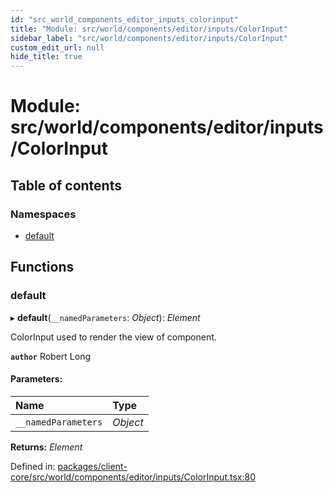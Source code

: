 ```yaml
---
id: "src_world_components_editor_inputs_colorinput"
title: "Module: src/world/components/editor/inputs/ColorInput"
sidebar_label: "src/world/components/editor/inputs/ColorInput"
custom_edit_url: null
hide_title: true
---
```


# Module: src/world/components/editor/inputs/ColorInput

## Table of contents

### Namespaces

- [default](src_world_components_editor_inputs_colorinput.default.md)

## Functions

### default

▸ **default**(`__namedParameters`: *Object*): *Element*

ColorInput used to render the view of component.

**`author`** Robert Long

#### Parameters:

Name | Type |
:------ | :------ |
`__namedParameters` | *Object* |

**Returns:** *Element*

Defined in: [packages/client-core/src/world/components/editor/inputs/ColorInput.tsx:80](https://github.com/xr3ngine/xr3ngine/blob/a16a45d7e/packages/client-core/src/world/components/editor/inputs/ColorInput.tsx#L80)
